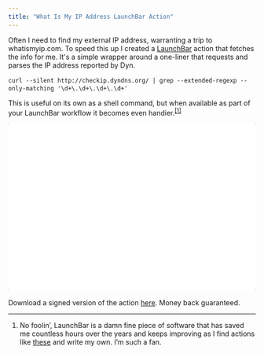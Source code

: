 ```yaml
---
title: "What Is My IP Address LaunchBar Action"
---
```


Often I need to find my external IP address, warranting a trip to whatismyip.com. To speed this up I created a [LaunchBar](https://obdev.at/products/launchbar/index.html) action that fetches the info for me. It's a simple wrapper around a one-liner that requests and parses the IP address reported by Dyn.

```shell
curl --silent http://checkip.dyndns.org/ | grep --extended-regexp --only-matching '\d+\.\d+\.\d+\.\d+'
```

This is useful on its own as a shell command, but when available as part of your LaunchBar workflow it becomes even handier.<sup><a href="#fn1" id="r1">[1]</a></sup>

<img alt="What Is My IP Address? LaunchBar Action" src="/images/what-is-my-ip-address.gif">

Download a signed version of the action [here](https://github.com/mminer/launchbar/raw/master/Signed/What%20Is%20My%20IP%20Address%3F.lbaction). Money back guaranteed.


---

<ol class="footnotes">
    <li id="fn1">No foolin&rsquo;, LaunchBar is a damn fine piece of software that has saved me countless hours over the years and keeps improving as I find actions like <a href="https://github.com/prenagha/launchbar">these</a> and write my own. I&rsquo;m such a fan.<a href="#r1" class="return"></a></li>
</ol>
